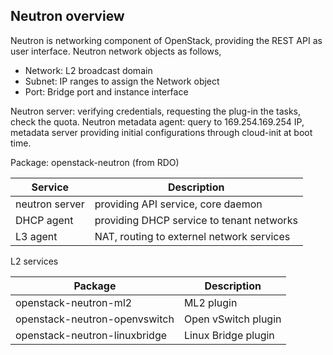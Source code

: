 ## Neutron overview

Neutron is networking component of OpenStack, providing the REST API as user interface.
Neutron network objects as follows,

* Network: L2 broadcast domain
* Subnet: IP ranges to assign the Network object
* Port: Bridge port and instance interface

Neutron server: verifying credentials, requesting the plug-in the tasks, check the quota.
Neutron metadata agent: query to 169.254.169.254 IP, metadata server providing initial configurations through cloud-init at boot time. 

Package: openstack-neutron (from RDO)

Service | Description
-|-
neutron server | providing API service, core daemon
DHCP agent | providing DHCP service to tenant networks
L3 agent | NAT, routing to externel network services

L2 services

Package | Description
-|-
openstack-neutron-ml2 | ML2 plugin
openstack-neutron-openvswitch | Open vSwitch plugin
openstack-neutron-linuxbridge | Linux Bridge plugin

